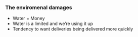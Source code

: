 ### The enviromenal damages 
- Water = Money 
- Water is a limited and we’re using it up 
- Tendency to want deliveries being delivered more quickly 
